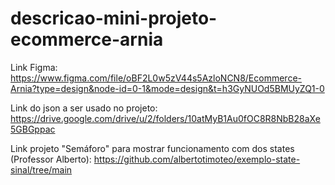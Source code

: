 # descricao-mini-projeto-ecommerce-arnia

Link Figma: https://www.figma.com/file/oBF2L0w5zV44s5AzloNCN8/Ecommerce-Arnia?type=design&node-id=0-1&mode=design&t=h3GyNUOd5BMUyZQ1-0

Link do json a ser usado no projeto: https://drive.google.com/drive/u/2/folders/10atMyB1Au0fOC8R8NbB28aXe5GBGppac

Link projeto "Semáforo" para mostrar funcionamento com dos states (Professor Alberto): https://github.com/albertotimoteo/exemplo-state-sinal/tree/main
